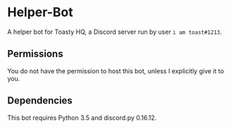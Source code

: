 # Helper-Bot
A helper bot for Toasty HQ, a Discord server run by user `i am toast#1213`.

## Permissions
You do not have the permission to host this bot, unless I explicitly give it to you.

## Dependencies
This bot requires Python 3.5 and discord.py 0.16.12.
